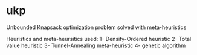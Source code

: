 # ukp
Unbounded Knapsack optimization problem solved with meta-heuristics

Heuristics and meta-heursitics used:
1- Density-Ordered heuristic
2- Total value heuristic
3- Tunnel-Annealing meta-heuristic
4- genetic algorithm
